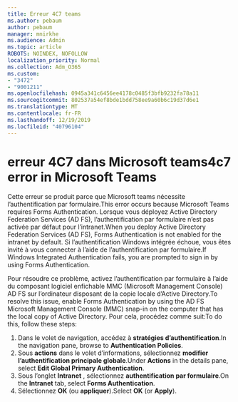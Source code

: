 ```yaml
---
title: Erreur 4C7 teams
ms.author: pebaum
author: pebaum
manager: mnirkhe
ms.audience: Admin
ms.topic: article
ROBOTS: NOINDEX, NOFOLLOW
localization_priority: Normal
ms.collection: Adm_O365
ms.custom:
- "3472"
- "9001211"
ms.openlocfilehash: 0945a341c6456ee4178c0485f3bfb9232fa78a11
ms.sourcegitcommit: 802537a54ef8bde1bdd758ee9a60b6c19d37d6e1
ms.translationtype: MT
ms.contentlocale: fr-FR
ms.lasthandoff: 12/19/2019
ms.locfileid: "40796104"
---
```

# <a name="4c7-error-in-microsoft-teams"></a><span data-ttu-id="12b01-102">erreur 4C7 dans Microsoft teams</span><span class="sxs-lookup"><span data-stu-id="12b01-102">4c7 error in Microsoft Teams</span></span>

<span data-ttu-id="12b01-103">Cette erreur se produit parce que Microsoft teams nécessite l’authentification par formulaire.</span><span class="sxs-lookup"><span data-stu-id="12b01-103">This error occurs because Microsoft Teams requires Forms Authentication.</span></span> <span data-ttu-id="12b01-104">Lorsque vous déployez Active Directory Federation Services (AD FS), l’authentification par formulaire n’est pas activée par défaut pour l’intranet.</span><span class="sxs-lookup"><span data-stu-id="12b01-104">When you deploy Active Directory Federation Services (AD FS), Forms Authentication is not enabled for the intranet by default.</span></span> <span data-ttu-id="12b01-105">Si l’authentification Windows intégrée échoue, vous êtes invité à vous connecter à l’aide de l’authentification par formulaire.</span><span class="sxs-lookup"><span data-stu-id="12b01-105">If Windows Integrated Authentication fails, you are prompted to sign in by using Forms Authentication.</span></span>

<span data-ttu-id="12b01-106">Pour résoudre ce problème, activez l’authentification par formulaire à l’aide du composant logiciel enfichable MMC (Microsoft Management Console) AD FS sur l’ordinateur disposant de la copie locale d’Active Directory.</span><span class="sxs-lookup"><span data-stu-id="12b01-106">To resolve this issue, enable Forms Authentication by using the AD FS Microsoft Management Console (MMC) snap-in on the computer that has the local copy of Active Directory.</span></span> <span data-ttu-id="12b01-107">Pour cela, procédez comme suit:</span><span class="sxs-lookup"><span data-stu-id="12b01-107">To do this, follow these steps:</span></span> 

1. <span data-ttu-id="12b01-108">Dans le volet de navigation, accédez à **stratégies d’authentification**.</span><span class="sxs-lookup"><span data-stu-id="12b01-108">In the navigation pane, browse to **Authentication Policies**.</span></span>
2. <span data-ttu-id="12b01-109">Sous **actions** dans le volet d’informations, sélectionnez **modifier l’authentification principale globale**.</span><span class="sxs-lookup"><span data-stu-id="12b01-109">Under **Actions** in the details pane, select **Edit Global Primary Authentication**.</span></span>
3. <span data-ttu-id="12b01-110">Sous l’onglet **Intranet** , sélectionnez **authentification par formulaire**.</span><span class="sxs-lookup"><span data-stu-id="12b01-110">On the **Intranet** tab, select **Forms Authentication**.</span></span>
4. <span data-ttu-id="12b01-111">Sélectionnez **OK** (ou **appliquer**).</span><span class="sxs-lookup"><span data-stu-id="12b01-111">Select **OK** (or **Apply**).</span></span>